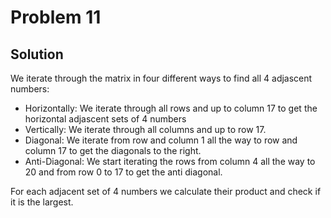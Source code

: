 
# Problem 11

## Solution

We iterate through the matrix in four different ways to find all 4 adjascent numbers:

* Horizontally: We iterate through all rows and up to column 17 to get the horizontal adjascent sets of 4 numbers
* Vertically: We iterate through all columns and up to row 17.
* Diagonal: We iterate from row and column 1 all the way to row and column 17 to get the diagonals to the right. 
* Anti-Diagonal: We start iterating the rows from column 4 all the way to 20 and from row 0 to 17 to get the anti diagonal.

For each adjacent set of 4 numbers we calculate their product and check if it is the largest.